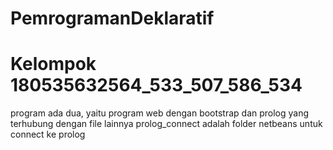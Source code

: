 # PemrogramanDeklaratif
# Kelompok 180535632564_533_507_586_534
program ada dua, yaitu program web dengan bootstrap dan prolog yang terhubung dengan file lainnya
prolog_connect adalah folder netbeans untuk connect ke prolog
